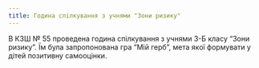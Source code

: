 ```yaml
---
title: Година спілкування з учнями "Зони ризику"
---
```


В КЗШ № 55 проведена година спілкування з учнями 3-Б класу “Зони ризику”. Їм була запропонована гра “Мій герб”, мета якої формувати у дітей позитивну самооцінки.

<slideshow id="72157649091424499"></slideshow>
